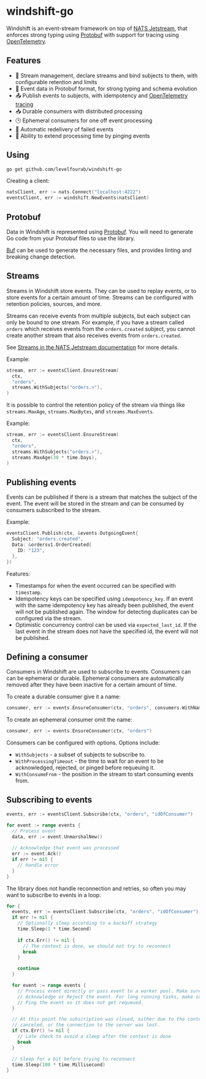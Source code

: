 # windshift-go

Windshift is an event-stream framework on top of [NATS Jetstream](https://nats.io/),
that enforces strong typing using [Protobuf](https://protobuf.dev/) with support
for tracing using [OpenTelemetry](https://opentelemetry.io).

## Features

- 🌊 Stream management, declare streams and bind subjects to them, with
  configurable retention and limits
- 📄 Event data in Protobuf format, for strong typing and schema evolution
- 📤 Publish events to subjects, with idempotency and [OpenTelemetry tracing](https://opentelemetry.io)
- 📥 Durable consumers with distributed processing
- 🕒 Ephemeral consumers for one off event processing
- 🔄 Automatic redelivery of failed events
- 🔔 Ability to extend processing time by pinging events

## Using

```bash
go get github.com/levelfourab/windshift-go
```

Creating a client:

```go
natsClient, err := nats.Connect("localhost:4222")
eventsClient, err := windshift.NewEvents(natsClient)
```

## Protobuf

Data in Windshift is represented using [Protobuf](https://protobuf.dev/). You
will need to generate Go code from your Protobuf files to use the library.

[Buf](https://buf.build/) can be used to generate the necessary files, and
provides linting and breaking change detection.

## Streams

Streams in Windshift store events. They can be used to replay events, or to
store events for a certain amount of time. Streams can be configured with
retention policies, sources, and more.

Streams can receive events from multiple subjects, but each subject can only
be bound to one stream. For example, if you have a stream called `orders` which
receives events from the `orders.created` subject, you cannot create another
stream that also receives events from `orders.created`.

See [Streams in the NATS Jetstream documentation](https://docs.nats.io/nats-concepts/jetstream/streams)
for more details.

Example:

```go
stream, err := eventsClient.EnsureStream(
  ctx,
  "orders", 
  streams.WithSubjects("orders.>"),
)
```

It is possible to control the retention policy of the stream via things like
`streams.MaxAge`, `streams.MaxBytes`, and `streams.MaxEvents`.

Example:

```go
stream, err := eventsClient.EnsureStream(
  ctx,
  "orders", 
  streams.WithSubjects("orders.>"),
  streams.MaxAge(30 * time.Days),
)
```

## Publishing events

Events can be published if there is a stream that matches the subject of the
event. The event will be stored in the stream and can be consumed by consumers
subscribed to the stream.

Example:

```go
eventsClient.Publish(ctx, &events.OutgoingEvent{
  Subject: "orders.created",
  Data: &ordersv1.OrderCreated{
    ID: "123",
  },
})
```

Features:

- Timestamps for when the event occurred can be specified with `timestamp`.
- Idempotency keys can be specified using `idempotency_key`. If an event with
  the same idempotency key has already been published, the event will not be
  published again. The window for detecting duplicates can be configured via
  the stream.
- Optimistic concurrency control can be used via `expected_last_id`. If the
  last event in the stream does not have the specified id, the event will not
  be published.

## Defining a consumer

Consumers in Windshift are used to subscribe to events. Consumers can can be
ephemeral or durable. Ephemeral consumers are automatically removed after
they have been inactive for a certain amount of time.

To create a durable consumer give it a name:

```go
consumer, err := events.EnsureConsumer(ctx, "orders", consumers.WithName("idOfConsumer"))
```

To create an ephemeral consumer omit the name:

```go
consumer, err := events.EnsureConsumer(ctx, "orders")
```

Consumers can be configured with options. Options include:

- `WithSubjects` - a subset of subjects to subscribe to.
- `WithProcessingTimeout` - the time to wait for an event to be acknowledged,
  rejected, or pinged before requeuing it.
- `WithConsumeFrom` - the position in the stream to start consuming events from.

## Subscribing to events

```go
events, err := eventsClient.Subscribe(ctx, "orders", "idOfConsumer")

for event := range events {
  // Process event
  data, err := event.UnmarshalNew()
  
  // Acknowledge that event was processed
  err := event.Ack()
  if err != nil {
    // Handle error
  }
}
```

The library does not handle reconnection and retries, so often you may want
to subscribe to events in a loop:

```go
for {
  events, err := eventsClient.Subscribe(ctx, "orders", "idOfConsumer")
  if err != nil {
    // Optionally sleep according to a backoff strategy
    time.Sleep(1 * time.Second)
    
    if ctx.Err() != nil {
      // The context is done, we should not try to reconnect
      break
    }

    continue
  }

  for event := range events {
    // Process event directly or pass event to a worker pool. Make sure to
    // Acknowledge or Reject the event. For long running tasks, make sure to
    // Ping the event so it does not get requeued.
  }

  // At this point the subscription was closed, either due to the context being
  // canceled, or the connection to the server was lost.
  if ctx.Err() != nil {
    // Late check to avoid a sleep after the context is done
    break
  }

  // Sleep for a bit before trying to reconnect
  time.Sleep(100 * time.Millisecond)
}
```

